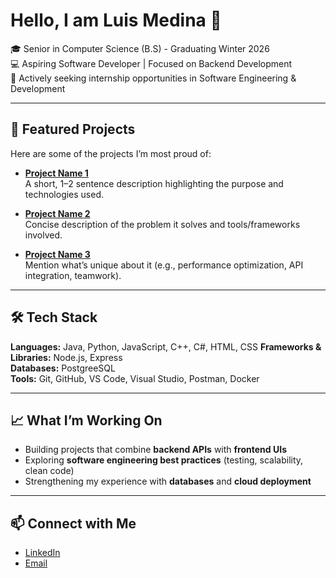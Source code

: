 # Hello, I am Luis Medina 👋

🎓 Senior in Computer Science (B.S) - Graduating Winter 2026  
💻 Aspiring Software Developer | Focused on Backend Development  
📌 Actively seeking internship opportunities in Software Engineering & Development  

---

## 🚀 Featured Projects
Here are some of the projects I’m most proud of:

- [**Project Name 1**](https://github.com/LCMedi/)  
  A short, 1–2 sentence description highlighting the purpose and technologies used.  

- [**Project Name 2**](https://github.com/LCMedi/)  
  Concise description of the problem it solves and tools/frameworks involved.  

- [**Project Name 3**](https://github.com/LCMedi/)  
  Mention what’s unique about it (e.g., performance optimization, API integration, teamwork).  

---

## 🛠️ Tech Stack
**Languages:** Java, Python, JavaScript, C++, C#, HTML, CSS 
**Frameworks & Libraries:** Node.js, Express  
**Databases:** PostgreeSQL  
**Tools:** Git, GitHub, VS Code, Visual Studio, Postman, Docker 

---

## 📈 What I’m Working On
- Building projects that combine **backend APIs** with **frontend UIs**  
- Exploring **software engineering best practices** (testing, scalability, clean code)  
- Strengthening my experience with **databases** and **cloud deployment**  

---

## 📫 Connect with Me
- [LinkedIn](https://linkedin.com/in/your-link)  
- [Email](mailto:lcesarmda@gmail.com)  
